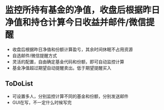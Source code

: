 # 监控所持有基金的净值，收盘后根据昨日净值和持仓计算今日收益并邮件/微信提醒
* 收盘后根据昨日净值和份额计算盈亏，其余时间休眠不占用资源
* 自选邮件/微信提醒方式
* 灵活的配置，自由确定基金代码和份额，即可自动监控计算
* 基金净值超过期望自动提醒卖出。低于期望提醒买入
## ToDoList
* 可设置多人，分别监控计算不同的基金和份额，分别发送邮件
* GUI在写，不一定什么时候写完
